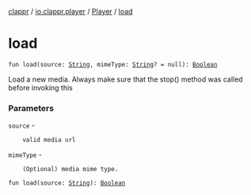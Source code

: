 [clappr](../../index.md) / [io.clappr.player](../index.md) / [Player](index.md) / [load](./load.md)

# load

`fun load(source: `[`String`](https://kotlinlang.org/api/latest/jvm/stdlib/kotlin/-string/index.html)`, mimeType: `[`String`](https://kotlinlang.org/api/latest/jvm/stdlib/kotlin/-string/index.html)`? = null): `[`Boolean`](https://kotlinlang.org/api/latest/jvm/stdlib/kotlin/-boolean/index.html)

Load a new media. Always make sure that the stop() method was called before invoking this

### Parameters

`source` -

```
    valid media url
```

`mimeType` -

```
    (Optional) media mime type.
```

`fun load(source: `[`String`](https://kotlinlang.org/api/latest/jvm/stdlib/kotlin/-string/index.html)`): `[`Boolean`](https://kotlinlang.org/api/latest/jvm/stdlib/kotlin/-boolean/index.html)